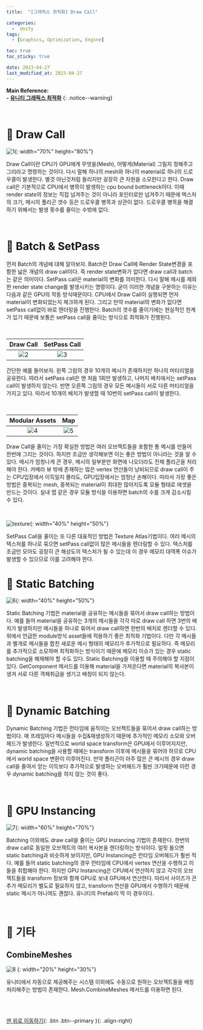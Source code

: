 ```yaml
---
title:  "[그래픽스 최적화] Draw Call" 

categories:
  -  Unity
tags:
  - [Graphics, Optimization, Engine]

toc: true
toc_sticky: true

date: 2023-04-27
last_modified_at: 2023-04-27
---
```



**Main Reference: <br>- [유니티 그래픽스 최적화](https://product.kyobobook.co.kr/detail/S000001888125)**
{: .notice--warning}

<br>

# 🐳 Draw Call

![1](https://user-images.githubusercontent.com/96368476/234865176-106921d0-a53a-4f83-b571-ba30a00d5594.png){: width="70%" height="80%"}

Draw Call이란 CPU가 GPU에게 무엇을(Mesh), 어떻게(Material) 그릴지 정해주고 그리라고 명령하는 것이다. 다시 말해 하나의 mesh와 하나의 material로 하나의 드로우콜이 발생한다. 별것 아닌것처럼 들리지만 굉장히 큰 자원을 소모한다고 한다. Draw call은 기본적으로 CPU에서 병목이 발생하는 cpu bound bottleneck이다. 이때 render state의 정보는 직접 넘겨주는 것이 아니라 포인터로만 넘겨주기 때문에 텍스처의 크기, 메시의 폴리곤 갯수 등은 드로우콜 병목과 상관이 없다. 드로우콜 병목을 해결하기 위해서는 발생 횟수를 줄이는 수밖에 없다.




<br>



# 🐳 Batch & SetPass

먼저 Batch의 개념에 대해 알아보자. Batch란 Draw Call에 Render State변경을 포함한 넓은 개념의 draw call이다. 즉 render state변화가 없다면 draw call과 batch는 같은 의미이다. SetPass call은 material의 변화를 의미한다. 다시 말해 메시를 제외한 render state change를 발생시키는 명령이다. 굳이 이러한 개념을 구분하는 이유는 다음과 같은 GPU의 작동 방식때문이다. CPU에서 Draw Call이 실행되면 먼저 material이 변화되었는지 체크하게 된다. 그리고 만약 material의 변화가 없다면 setPass call없이 바로 렌더링을 진행한다. Batch의 갯수를 줄이기에는 현실적인 한계가 있기 때문에 보통은 setPass call을 줄이는 방식으로 최적화가 진행된다.


<br>


| Draw Call | SetPass Call |
|:-:|:-:|
|![2](https://user-images.githubusercontent.com/96368476/234873601-b00139ca-672c-4c3c-aaa6-5323b683bbcd.png)|![3](https://user-images.githubusercontent.com/96368476/234873582-fb01e1e1-1285-4474-a2ac-3719bf018676.png)|

간단한 예를 들어보자. 왼쪽 그림의 경우 10개의 메시가 존재하지만 하나의 머티리얼을 공유한다. 따라서 setPass call은 맨 처음 1회만 발생하고, 나머지 배치에서는 setPass call이 발생하지 않는다. 반면 오른쪽 그림의 경우 모든 메시들이 서로 다른 머티리얼을 가지고 있다. 따라서 10개의 배치가 발생할 때 10번의 setPass call이 발생한다. 

<br>


| Modular Assets | Map |
|:-:|:-:|
|![4](https://user-images.githubusercontent.com/96368476/234879593-d2860560-a8c0-4be4-80df-2d2e635959be.png)|![5](https://user-images.githubusercontent.com/96368476/234879559-c039eea6-6e70-46ba-b5ee-d40de2bdf140.png)|


Draw Call을 줄이는 가장 확실한 방법은 여러 오브젝트들을 포함한 통 메시를 만들어 한번에 그리는 것이다. 하지만 조금만 생각해보면 이는 좋은 방법이 아니라는 것을 알 수 있다. 메시가 엄청나게 큰 경우, 메시의 일부분만 화면에 나오더라도 전체 폴리곤을 처리해야 한다. 카메라 뷰 밖에 존재하는 많은 vertex 연산들이 낭비되므로 draw call이 주는 CPU입장에서 이득일지 몰라도, GPU입장에서는 엄청난 손해이다. 따라서 가장 좋은 방법은 중복되는 mesh, 중복되는 material이 최대한 많아지도록 모듈 형태로 에셋을 만드는 것이다. 실내 맵 같은 경우 모듈 방식을 이용하면 batch의 수를 크게 감소시킬 수 있다.

<br>

![texture](https://user-images.githubusercontent.com/96368476/234880950-6c1094bd-5e66-4565-a615-177805a71b01.png){: width="40%" height="50%"}


SetPass Call을 줄이는 또 다른 대표적인 방법은 Texture Atlas기법이다. 여러 메시의 텍스처를 하나로 묶으면 setPass call없이 많은 메시들을 렌더링할 수 있다. 텍스처를 조금만 모아도 굉장히 큰 해상도의 텍스처가 될 수 있는데 이 경우 메모리 대역폭 이슈가 발생할 수 있으므로 이를 고려해야 한다.




# 🐳 Static Batching

![6](https://user-images.githubusercontent.com/96368476/235127998-a8352416-0462-4c37-8ef7-2b1d7aed2616.png){: width="40%" height="50%"}

Static Batching 기법은 material을 공유하는 메시들을 묶어서 draw call하는 방법이다. 예를 들어 material을 공유하는 3개의 메시들을 각각 따로 draw call 하면 3번의 배치가 발생하지만 메시들을 하나로 묶어서 draw call하면 한번의 배치로 렌더할 수 있다. 위에서 언급한 module방식 asset들에 적용하기 좋은 최적화 기법이다. 다만 각 메시들과 별개로 메시들을 합친 새로운 메시 형태의 메모리가 추가적으로 필요하다. 즉 메모리를 추가적으로 소모하며 최적화하는 방식이기 때문에 메모리 이슈가 있는 경우 static batching을 해재해야 할 수도 있다. Static Batching을 이용할 때  주의해야 할  지점이 있다. GetComponent 메서드를 이용해 material을 가져온다면 material의 복사본이 생겨 서로 다른 객체취급을 생기고 배칭이 되지 않는다.



<br>



# 🐳 Dynamic Batching

Dynamic Batching 기법은 런타임에 움직이는 오브젝트들을 묶어서 draw call하는 방법이다. 매 프레임마다 메시들을 수집&재생성하기 때문에 추가적인 메모리 소모와 오버헤드가 발생한다. 일반적으로 world space transform은 GPU에서 이루어지지만, dynamic batching을 사용할 때에는 transform 이후에 메시들을 묶어야 하므로 CPU에서 world space 변환이 이루어진다. 만약 폴리곤이 아주 많은 큰 메시의 경우 draw call을 줄여서 얻는 이득보다 추가적으로 발생하는 오버헤드가 훨씬 크기때문에 이런 경우 dynamic batching을 하지 않는 것이 좋다.



<br>



# 🐳 GPU Instancing

![7](https://user-images.githubusercontent.com/96368476/235135448-d7461a79-45d5-4671-9769-feda026d985a.png){: width="60%" height="70%"}

Batching 이외에도 draw call을 줄이는 GPU Instancing 기법이 존재한다. 한번의 draw call로 동일한 오브젝트의 여러 복사본을 렌더링하는 방식이다. 얼핏 들으면 static batching과 비슷하게 보이지만, GPU Instancing은 런타임 오버헤드가 훨씬 적다. 예를 들어 static batching의 경우 런타임에 CPU에서 vertex 연산을 수행하고 이들을 취헙해야 한다. 하지만 GPU Instancing은 CPU에서 연산하지 않고 각각의 오브젝트들을 transform 정보와 함께 GPU로 보내 GPU에서 연산한다. 따라서 사이즈가 큰 추가 메모리가 별도로 필요하지 않고, transform 연산을 GPU에서 수행하기 때문에 static 메시가 아니여도 괜찮다. 유니티의 Prefab이 딱 이 경우이다. 



<br>



# 🐳 기타 

## CombineMeshes

![8](https://user-images.githubusercontent.com/96368476/235144428-e809c19e-b636-485b-a353-c6341a8675f8.png)
{: width="20%" height="30%"}

유니티에서 자동으로 제공해주는 시스템 이외에도 수동으로 원하는 오브젝트들을 배칭 처리해주는 방법이 존재한다. Mesh.CombineMeshes 메서드를 이용하면 된다.




<br>
<br>


[맨 위로 이동하기](#){: .btn .btn--primary }{: .align-right}